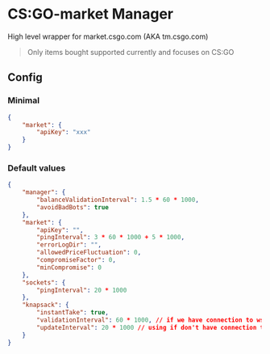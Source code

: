 # CS:GO-market Manager
High level wrapper for market.csgo.com (AKA tm.csgo.com)
> Only items bought supported currently and focuses on CS:GO

## Config

### Minimal

```json
{
    "market": {
        "apiKey": "xxx"
    }
}
```

### Default values

```json
{
    "manager": {
        "balanceValidationInterval": 1.5 * 60 * 1000,
        "avoidBadBots": true
    },
    "market": {
        "apiKey": "",
        "pingInterval": 3 * 60 * 1000 + 5 * 1000,
        "errorLogDir": "",
        "allowedPriceFluctuation": 0,
        "compromiseFactor": 0,
        "minCompromise": 0
    },
    "sockets": {
        "pingInterval": 20 * 1000
    },
    "knapsack": {
        "instantTake": true,
        "validationInterval": 60 * 1000, // if we have connection to ws
        "updateInterval": 20 * 1000 // using if don't have connection to ws
    }
}
```